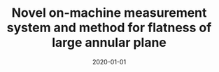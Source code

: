 ---
title: "Novel on-machine measurement system and method for flatness of large annular plane"
collection: publications
category: manuscripts
permalink: /publication/2020-01-01-on-machine-measurement
# excerpt: 'Flatness plays an important role in the assembly process of aircraft engine rotors, especially the flange plane that is annular between the rotor shaft and cone. It determines the contact stiffness and assembly accuracy of the engine rotor. However, a specific method to measure the annular plane is lacking, especially in the on-machine conditions and for on-machine measurement. As a low-cost, high-precision and easy-to-use measurement method, error separating techniques (ESTs) are widely used for flatness measurement. However, when applying them, the initial error and probe fixture tilt error cannot be eliminated at the same time. This paper proposes a novel design of an on-machine measurement system and method for annular plane flatness, which can be applied to the assembly of aeroengine rotors. The novel method proposed in this paper combines the advantages of ESTs and utilizes the properties of the annular plane to eliminate the two main errors successfully. At the same time as processing data, the equivalent homogenization processing and 3D least squares method are introduced to further improve the credibility of the data. According to the method above, in order to meet the needs of on-machine measurement, a novel device that can adjust two axes and that is equipped with an indexing plate is designed. The measuring system uses the Keyence GT2-H12K contact probe, which can level itself by using the probe values to control two axes. Finally, the annular plane was measured by a three-coordinate measuring machine (CMM). The result of the CMM is 47.6 µm, which is close to the 45.9 µm measured by the novel on-machine conditions method, which proves the reliability of the method proposed in this paper.'
date: 2020-01-01
venue: 'Measurement Science and Technology'
paperurl: 'https://wang5056.github.io/files/Wang et al. - 2020 - Novel on-machine measurement system and method for flatness of large annular plane.pdf'
bibtexurl: 'https://wang5056.github.io/files/WangNovel.bib'
citation: 'Wang, Jue and Sun, Qingchao and Yuan, Bo. (2020). "Novel on-machine measurement system and method for flatness of large annular plane." <i>Measurement Science and Technology</i>, 31(1), 015004.'
---